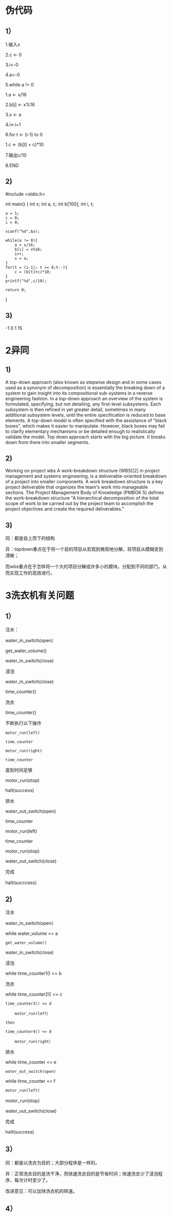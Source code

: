 # 伪代码

## 1）

1.输入x

2.c <- 0

3.i<-0

4.a<-0

5.while a != 0

1.a <- x/16

2.b[i] <- x%16

3.x <- a

4.i<-i+1

6.for t <- (i-1) to 0

1.c <- (b[t] + c)*10

7.输出c/10

8.END

## 2)

#include <stdio.h>


int main()
{
	int x;
	int a, c;
	int b[100];
	int i, t;
	
	a = 1;
	c = 0;
	i = 0;
	
	scanf("%d",&x);
	
	while(a != 0){
		a = x/16;
		b[i] = x%16;
		i++;
		x = a;
	}
	for(t = (i-1); t >= 0;t--){
		c = (b[t]+c)*10;
	}
	printf("%d",c/10);
	
	return 0;
}

## 3)

-1 0 1 15

# 2异同

## 1)

A top-down approach (also known as stepwise design and in some cases used as a synonym of decomposition) is essentially the breaking down of a system to gain insight into its compositional sub-systems in a reverse engineering fashion. In a top-down approach an overview of the system is formulated, specifying, but not detailing, any first-level subsystems. Each subsystem is then refined in yet greater detail, sometimes in many additional subsystem levels, until the entire specification is reduced to base elements. A top-down model is often specified with the assistance of "black boxes", which makes it easier to manipulate. However, black boxes may fail to clarify elementary mechanisms or be detailed enough to realistically validate the model. Top down approach starts with the big picture. It breaks down from there into smaller segments.

## 2)

Working on project wbs
A work-breakdown structure (WBS)[2] in project management and systems engineering, is a deliverable-oriented breakdown of a project into smaller components. A work breakdown structure is a key project deliverable that organizes the team's work into manageable sections. The Project Management Body of Knowledge (PMBOK 5) defines the work-breakdown structure "A hierarchical decomposition of the total scope of work to be carried out by the project team to accomplish the project objectives and create the required deliverables." 

## 3)

同：都是自上而下的结构

异：topdown重点在于将一个目的项目从宏观到微观地分解，将项目从模糊变到清晰；

而wbs重点在于怎样将一个大的项目分解成许多小的模块，分配到不同的部门，从而实现工作的高效进行。

# 3洗衣机有关问题

## 1）

注水：

water_in_switch(open）

get_water_volume()

water_in_switch(close) 

浸泡

water_in_switch(close) 

time_counter()

洗衣

time_counter()

不断执行以下操作

    motor_run(left)

    time_counter

    motor_run(right)

    time_counter

直到时间足够

motor_run(stop)

halt(success)

排水

water_out_switch(open)

time_counter

motor_run(left)

time_counter

motor_run(stop)

water_out_switch(close)

完成

halt(succcess）

## 2)

注水

water_in_switch(open）

while water_volume <= a

    get_water_volume()

water_in_switch(close) 

浸泡

while time_counter1() <= b

洗衣

while time_counter2() <= c

    time_counter3() <= d

        motor_run(left）

    then
    
    time_counter4() <= d

        motor_run(right）

排水

while time_counter <= e

    water_out_switch(open)

while time_counter <= f

    motor_run(left)

motor_run(stop）

water_out_switch(close)

完成

halt(success) 

## 3）

同：都是以洗衣为目的；大部分程序是一样的。

异：正常洗衣目的是洗干净，而快速洗衣目的是节省时间；快速洗衣少了浸泡程序，每次计时变少了。

改进意见：可以加快洗衣机的转速。

## 4）



	


